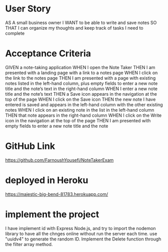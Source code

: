 # User Story
AS A small business owner
I WANT to be able to write and save notes
SO THAT I can organize my thoughts and keep track of tasks I need to complete

# Acceptance Criteria
GIVEN a note-taking application
WHEN I open the Note Taker
THEN I am presented with a landing page with a link to a notes page
WHEN I click on the link to the notes page
THEN I am presented with a page with existing notes listed in the left-hand column, plus empty fields to enter a new note title and the note’s text in the right-hand column
WHEN I enter a new note title and the note’s text
THEN a Save icon appears in the navigation at the top of the page
WHEN I click on the Save icon
THEN the new note I have entered is saved and appears in the left-hand column with the other existing notes
WHEN I click on an existing note in the list in the left-hand column
THEN that note appears in the right-hand column
WHEN I click on the Write icon in the navigation at the top of the page
THEN I am presented with empty fields to enter a new note title and the note
# GitHub Link
https://github.com/FarnoushYousefi/NoteTakerExam

# deployed in Heroku
https://majestic-big-bend-81783.herokuapp.com/

# implement the project
I have implement id with Express Node.js, and try to import the nodemon library to have all the chnges online without run the server each time.
use "uuidv4" to generate the random ID.
Implement the Delete function through the filter array method.

